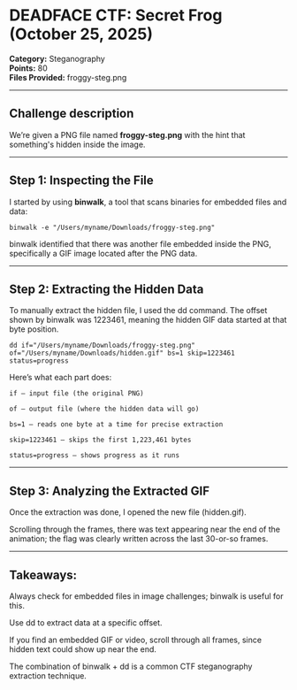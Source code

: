# DEADFACE CTF: Secret Frog (October 25, 2025)

**Category:** Steganography  
**Points:** 80  
**Files Provided:** froggy-steg.png  

---

## Challenge description

We’re given a PNG file named **froggy-steg.png** with the hint that something's hidden inside the image.

---

## Step 1: Inspecting the File

I started by using **binwalk**, a tool that scans binaries for embedded files and data:

```
binwalk -e "/Users/myname/Downloads/froggy-steg.png"
```

binwalk identified that there was another file embedded inside the PNG, specifically a GIF image located after the PNG data.

---

## Step 2: Extracting the Hidden Data

To manually extract the hidden file, I used the dd command. The offset shown by binwalk was 1223461, meaning the hidden GIF data started at that byte position.

```
dd if="/Users/myname/Downloads/froggy-steg.png" of="/Users/myname/Downloads/hidden.gif" bs=1 skip=1223461 status=progress
```

Here’s what each part does:

    if — input file (the original PNG)
  
    of — output file (where the hidden data will go)
  
    bs=1 — reads one byte at a time for precise extraction
  
    skip=1223461 — skips the first 1,223,461 bytes
  
    status=progress — shows progress as it runs

---

## Step 3: Analyzing the Extracted GIF

Once the extraction was done, I opened the new file (hidden.gif).

Scrolling through the frames, there was text appearing near the end of the animation; the flag was clearly written across the last 30-or-so frames.

---

## Takeaways:

Always check for embedded files in image challenges; binwalk is useful for this.

Use dd to extract data at a specific offset.

If you find an embedded GIF or video, scroll through all frames, since hidden text could show up near the end.

The combination of binwalk + dd is a common CTF steganography extraction technique.
